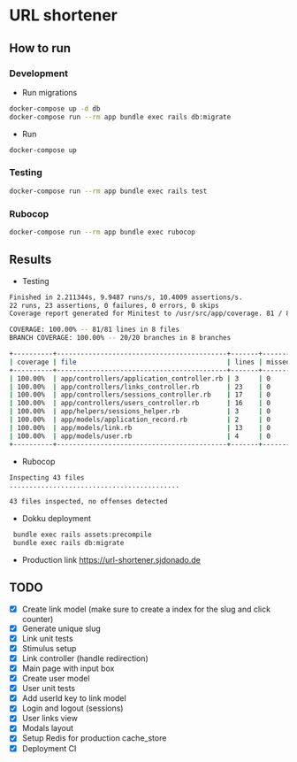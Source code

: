 # URL shortener

## How to run

### Development
- Run migrations
```bash
docker-compose up -d db
docker-compose run --rm app bundle exec rails db:migrate
```
- Run
```bash
docker-compose up
```

### Testing
```bash
docker-compose run --rm app bundle exec rails test
```

### Rubocop
```bash
docker-compose run --rm app bundle exec rubocop 
```

## Results

- Testing
```bash
Finished in 2.211344s, 9.9487 runs/s, 10.4009 assertions/s.
22 runs, 23 assertions, 0 failures, 0 errors, 0 skips
Coverage report generated for Minitest to /usr/src/app/coverage. 81 / 81 LOC (100.0%) covered.

COVERAGE: 100.00% -- 81/81 lines in 8 files
BRANCH COVERAGE: 100.00% -- 20/20 branches in 8 branches

+----------+-------------------------------------------+-------+--------+---------+-----------------+----------+-----------------+------------------+
| coverage | file                                      | lines | missed | missing | branch coverage | branches | branches missed | branches missing |
+----------+-------------------------------------------+-------+--------+---------+-----------------+----------+-----------------+------------------+
| 100.00%  | app/controllers/application_controller.rb | 3     | 0      |         | 100.00%         | 0        | 0               |                  |
| 100.00%  | app/controllers/links_controller.rb       | 23    | 0      |         | 100.00%         | 8        | 0               |                  |
| 100.00%  | app/controllers/sessions_controller.rb    | 17    | 0      |         | 100.00%         | 4        | 0               |                  |
| 100.00%  | app/controllers/users_controller.rb       | 16    | 0      |         | 100.00%         | 4        | 0               |                  |
| 100.00%  | app/helpers/sessions_helper.rb            | 3     | 0      |         | 100.00%         | 0        | 0               |                  |
| 100.00%  | app/models/application_record.rb          | 2     | 0      |         | 100.00%         | 0        | 0               |                  |
| 100.00%  | app/models/link.rb                        | 13    | 0      |         | 100.00%         | 4        | 0               |                  |
| 100.00%  | app/models/user.rb                        | 4     | 0      |         | 100.00%         | 0        | 0               |                  |
+----------+-------------------------------------------+-------+--------+---------+-----------------+----------+-----------------+------------------+
```

- Rubocop
```bash
Inspecting 43 files
...........................................

43 files inspected, no offenses detected
```

- Dokku deployment
```bash
 bundle exec rails assets:precompile
 bundle exec rails db:migrate
```

- Production link
https://url-shortener.sjdonado.de

## TODO
- [x] Create link model (make sure to create a index for the slug and click counter)
- [x] Generate unique slug
- [x] Link unit tests
- [x] Stimulus setup
- [x] Link controller (handle redirection)
- [x] Main page with input box
- [x] Create user model
- [x] User unit tests
- [x] Add userId key to link model
- [x] Login and logout (sessions)
- [x] User links view
- [x] Modals layout
- [x] Setup Redis for production cache_store
- [x] Deployment CI
